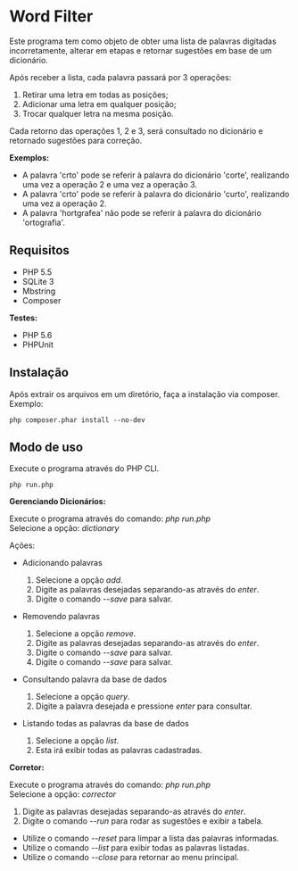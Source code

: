 # Word Filter

Este programa tem como objeto de obter uma lista de palavras digitadas incorretamente, alterar em etapas e retornar sugestões em base de um dicionário.

Após receber a lista, cada palavra passará por 3 operações:

1. Retirar uma letra em todas as posições;
2. Adicionar uma letra em qualquer posição;
3. Trocar qualquer letra na mesma posição.

Cada retorno das operações 1, 2 e 3, será consultado no dicionário e retornado sugestões para correção.

**Exemplos:**

* A palavra 'crto' pode se referir à palavra do dicionário 'corte', realizando uma vez a operação 2 e uma vez a operação 3.
* A palavra 'crto' pode se referir à palavra do dicionário 'curto', realizando uma vez a operação 2.
* A palavra 'hortgrafea' não pode se referir à palavra do dicionário 'ortografia'.


## Requisitos ##

* PHP 5.5
* SQLite 3
* Mbstring
* Composer

**Testes:**

* PHP 5.6
* PHPUnit

## Instalação ##

Após extrair os arquivos em um diretório, faça a instalação via composer.  
Exemplo:

```
php composer.phar install --no-dev
```

## Modo de uso ##

Execute o programa através do PHP CLI.

```
php run.php
```

**Gerenciando Dicionários:**

Execute o programa através do comando: *php run.php*  
Selecione a opção: *dictionary*

Ações:

* Adicionando palavras
  1. Selecione a opção *add*.
  2. Digite as palavras desejadas separando-as através do *enter*.
  3. Digite o comando *--save* para salvar.

* Removendo palavras
  1. Selecione a opção *remove*.
  2. Digite as palavras desejadas separando-as através do *enter*.
  3. Digite o comando *--save* para salvar.
  4. Digite o comando *--save* para salvar.

* Consultando palavra da base de dados
  1. Selecione a opção *query*.
  2. Digite a palavra desejada e pressione *enter* para consultar.

* Listando todas as palavras da base de dados
  1. Selecione a opção *list*.
  2. Esta irá exibir todas as palavras cadastradas.

**Corretor:**

Execute o programa através do comando: *php run.php*  
Selecione a opção: *corrector*

1. Digite as palavras desejadas separando-as através do *enter*.
2. Digite o comando *--run* para rodar as sugestões e exibir a tabela.

* Utilize o comando *--reset* para limpar a lista das palavras informadas.
* Utilize o comando *--list* para exibir todas as palavras listadas.
* Utilize o comando *--close* para retornar ao menu principal.